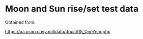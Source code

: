# Moon and Sun rise/set test data

Obtained from:

https://aa.usno.navy.mil/data/docs/RS_OneYear.php

